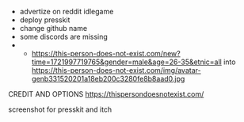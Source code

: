 - advertize on reddit idlegame
- deploy presskit
- change github name
- some discords are missing
- - https://this-person-does-not-exist.com/new?time=1721997719765&gender=male&age=26-35&etnic=all into https://this-person-does-not-exist.com/img/avatar-genb331520201a18eb200c3280fe8b8aad0.jpg


CREDIT AND OPTIONS
https://thispersondoesnotexist.com/

screenshot for presskit and itch 
